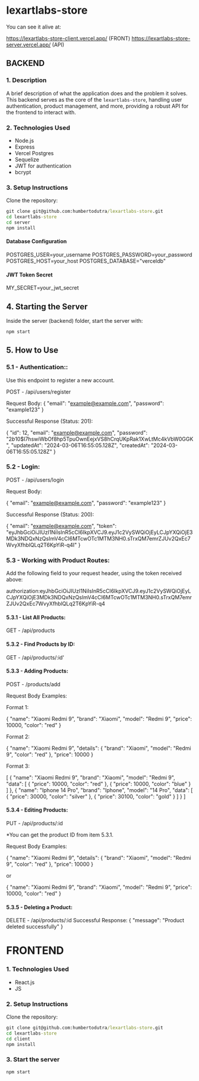 # lexartlabs-store

You can see it alive at:

https://lexartlabs-store-client.vercel.app/ (FRONT)
https://lexartlabs-store-server.vercel.app/ (API)

## BACKEND

### 1. Description
A brief description of what the application does and the problem it solves. This backend serves as the core of the `lexartlabs-store`, handling user authentication, product management, and more, providing a robust API for the frontend to interact with.

### 2. Technologies Used
- Node.js
- Express
- Vercel Postgres
- Sequelize
- JWT for authentication
- bcrypt

### 3. Setup Instructions

Clone the repository:

```bat
git clone git@github.com:humbertodutra/lexartlabs-store.git
cd lexartlabs-store
cd server
npm install
```

#### Database Configuration
POSTGRES_USER=your_username
POSTGRES_PASSWORD=your_password
POSTGRES_HOST=your_host
POSTGRES_DATABASE="verceldb"

#### JWT Token Secret
MY_SECRET=your_jwt_secret


## 4. Starting the Server

Inside the server (backend) folder, start the server with:

```bat
npm start
```


## 5. How to Use

### 5.1 -  Authentication:: 

Use this endpoint to register a new account.

POST - /api/users/register

Request Body:
{
  "email": "example@example.com",
  "password": "example123"
}

Successful Response (Status: 201):

{
    "id": 12,
    "email": "example@example.com",
    "password": "$2b$10$I7hswiWbOf8hp5TpuOwnEejxVS8hCrqUKpRak1XwLtMc4kVbW0GGK",
    "updatedAt": "2024-03-06T16:55:05.128Z",
    "createdAt": "2024-03-06T16:55:05.128Z"
}

### 5.2 - Login:

POST - /api/users/login

Request Body:


{
  "email": "example@example.com",
  "password": "example123"
}

Successful Response (Status: 200):

{
    "email": "example@example.com",
    "token": "eyJhbGciOiJIUzI1NiIsInR5cCI6IkpXVCJ9.eyJ1c2VySWQiOjEyLCJpYXQiOjE3MDk3NDQxNzQsImV4cCI6MTcwOTc1MTM3NH0.sTrxQM7emrZJUv2QxEc7WvyXfhblQLq2T6KpYiR-q4I"
}

### 5.3 - Working with Product Routes:


Add the following field to your request header, using the token received above: 

authorization:eyJhbGciOiJIUzI1NiIsInR5cCI6IkpXVCJ9.eyJ1c2VySWQiOjEyLCJpYXQiOjE3MDk3NDQxNzQsImV4cCI6MTcwOTc1MTM3NH0.sTrxQM7emrZJUv2QxEc7WvyXfhblQLq2T6KpYiR-q4

#### 5.3.1 - List All Products:

GET - /api/products

#### 5.3.2 - Find Products by ID:

GET - /api/products/:id'

#### 5.3.3 - Adding Products:

POST - /products/add

Request Body Examples:

Format 1:

{
   "name": "Xiaomi Redmi 9",
   "brand": "Xiaomi",
   "model": "Redmi 9",
   "price": 10000,
   "color": "red"
}


Format 2: 

{
   "name": "Xiaomi Redmi 9",
   "details": {
       "brand": "Xiaomi",
       "model": "Redmi 9",
       "color": "red"
   },
   "price": 10000
}

Format 3:

[
   {
      "name": "Xiaomi Redmi 9",
      "brand": "Xiaomi",
      "model": "Redmi 9",
      "data": [
         {
            "price": 10000,
            "color": "red"
         },
         {
            "price": 10000,
            "color": "blue"
         }
      ]
   },
   {
      "name": "Iphone 14 Pro",
      "brand": "Iphone",
      "model": "14 Pro",
      "data": [
         {
            "price": 30000,
            "color": "silver"
         },
         {
            "price": 30100,
            "color": "gold"
         }
      ]
   }
]

#### 5.3.4 - Editing Products:

PUT - /api/products/:id

*You can get the product ID from item 5.3.1.

Request Body Examples:

{
   "name": "Xiaomi Redmi 9",
   "details": {
       "brand": "Xiaomi",
       "model": "Redmi 9",
       "color": "red"
   },
   "price": 10000
}

or 

{
   "name": "Xiaomi Redmi 9",
   "brand": "Xiaomi",
   "model": "Redmi 9",
   "price": 10000,
   "color": "red"
}


#### 5.3.5 - Deleting a Product:

DELETE - /api/products/:id
Successful Response:
{
    "message": "Product deleted successfully"
}




# FRONTEND


### 1. Technologies Used
- React.js
- JS

### 2. Setup Instructions

Clone the repository:

```bat
git clone git@github.com:humbertodutra/lexartlabs-store.git
cd lexartlabs-store
cd client
npm install
```
### 3. Start the server

```bat
npm start
```
